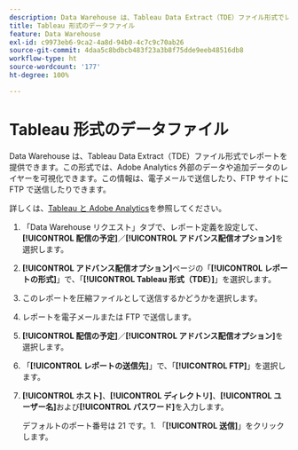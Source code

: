 ```yaml
---
description: Data Warehouse は、Tableau Data Extract（TDE）ファイル形式でレポートを提供できます。この形式では、Adobe Analytics 外部のデータや追加データのレイヤーを可視化できます。この情報は、電子メールで送信したり、FTP サイトに FTP で送信したりできます。
title: Tableau 形式のデータファイル
feature: Data Warehouse
exl-id: c9973eb6-9ca2-4a8d-94b0-4c7c9c70ab26
source-git-commit: 4daa5c8bdbcb483f23a3b8f75dde9eeb48516db8
workflow-type: ht
source-wordcount: '177'
ht-degree: 100%

---
```


# Tableau 形式のデータファイル

Data Warehouse は、Tableau Data Extract（TDE）ファイル形式でレポートを提供できます。この形式では、Adobe Analytics 外部のデータや追加データのレイヤーを可視化できます。この情報は、電子メールで送信したり、FTP サイトに FTP で送信したりできます。

詳しくは、[Tableau と Adobe Analytics](https://www.tableausoftware.com/about/blog/2014/3/tableau-and-adobe-analytics-digital-marketing-gets-even-more-awesome-29491)を参照してください。

1. 「Data Warehouse リクエスト」タブで、レポート定義を設定して、**[!UICONTROL 配信の予定]**／**[!UICONTROL アドバンス配信オプション]**&#x200B;を選択します。
1. **[!UICONTROL アドバンス配信オプション]**&#x200B;ページの「**[!UICONTROL レポートの形式]**」で、「**[!UICONTROL Tableau 形式（TDE）]**」を選択します。
1. このレポートを圧縮ファイルとして送信するかどうかを選択します。
1. レポートを電子メールまたは FTP で送信します。

1. **[!UICONTROL 配信の予定]**／**[!UICONTROL アドバンス配信オプション]**&#x200B;を選択します。
1. 「**[!UICONTROL レポートの送信先]**」で、「**[!UICONTROL FTP]**」を選択します。
1. **[!UICONTROL ホスト]**、**[!UICONTROL ディレクトリ]**、**[!UICONTROL ユーザー名]**&#x200B;および&#x200B;**[!UICONTROL パスワード]**&#x200B;を入力します。

   デフォルトのポート番号は 21 です。1. 「**[!UICONTROL 送信]**」をクリックします。
